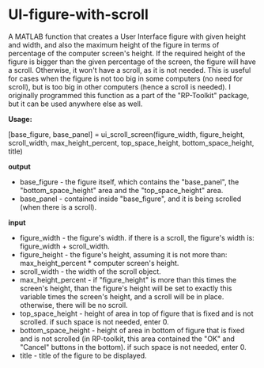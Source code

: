 # UI-figure-with-scroll
A MATLAB function that creates a User Interface figure with given height and width, and also the maximum height of the figure in terms of percentage of the computer screen's height. If the required height of the figure is bigger than the given percentage of the screen, the figure will have a scroll. Otherwise, it won't have a scroll, as it is not needed. This is useful for cases when the figure is not too big in some computers (no need for scroll), but is too big in other computers (hence a scroll is needed). I originally programmed this function as a part of the "RP-Toolkit" package, but it can be used anywhere else as well.

**Usage:**

[base_figure, base_panel] = ui_scroll_screen(figure_width, figure_height, scroll_width, max_height_percent, top_space_height, bottom_space_height, title)

**output**
* base_figure - the figure itself, which contains the "base_panel", the "bottom_space_height" area and the "top_space_height" area.
* base_panel - contained inside "base_figure", and it is being scrolled (when there is a scroll).

**input**
* figure_width - the figure's width. if there is a scroll, the figure's width is: figure_width + scroll_width.
* figure_height - the figure's height, assuming it is not more than: max_height_percent * computer screen's height.
* scroll_width - the width of the scroll object.
* max_height_percent - if "figure_height" is more than this times the screen's height, than the figure's height will be set to exactly this variable times the screen's height, and a scroll will be in place. otherwise, there will be no scroll.
* top_space_height - height of area in top of figure that is fixed and is not scrolled. if such space is not needed, enter 0.
* bottom_space_height - height of area in bottom of figure that is fixed and is not scrolled (in RP-toolkit, this area contained the "OK" and "Cancel" buttons in the bottom). if such space is not needed, enter 0.
* title - title of the figure to be displayed.
